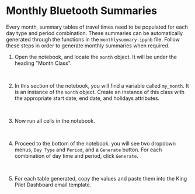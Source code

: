 # Monthly Bluetooth Summaries 

Every month, summary tables of travel times need to be populated for each day type and period combination. These summaries can be automatically generated through the functions in the `monthlysummary.ipynb` file. Follow these steps in order to generate monthly summaries when required.

1. Open the notebook, and locate the `month` object. It will be under the heading "Month Class".
<br>

2. In this section of the notebook, you will find a variable called `my_month`. It is an instance of the `month` object. Create an instance of this class with the appropriate start date, end date, and holidays attributes. 
<br>

3. Now run all cells in the notebook.
<br>

4. Proceed to the bottom of the notebook. you will see two dropdown menus, `Day Type` and `Period`, and a `Generate` button. For each combination of day time and period, click `Generate`. 
<br>

5. For each table generated, copy the values and paste them into the King Pilot Dashboard email template. 
